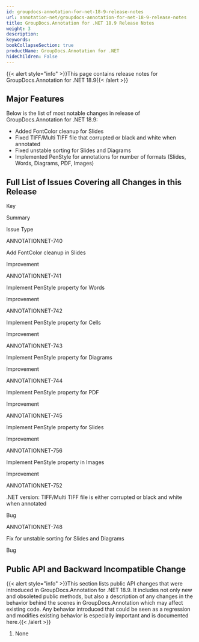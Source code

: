 ```yaml
---
id: groupdocs-annotation-for-net-18-9-release-notes
url: annotation-net/groupdocs-annotation-for-net-18-9-release-notes
title: GroupDocs.Annotation for .NET 18.9 Release Notes
weight: 3
description: 
keywords: 
bookCollapseSection: true
productName: GroupDocs.Annotation for .NET
hideChildren: False
---
```

{{< alert style="info" >}}This page contains release notes for GroupDocs.Annotation for .NET 18.9{{< /alert >}}

## Major Features

Below is the list of most notable changes in release of GroupDocs.Annotation for .NET 18.9:

*   Added FontColor cleanup for Slides
*   Fixed TIFF/Multi TIFF file that corrupted or black and white when annotated
*   Fixed unstable sorting for Slides and Diagrams
*   Implemented PenStyle for annotations for number of formats (Slides, Words, Diagrams, PDF, Images)

## Full List of Issues Covering all Changes in this Release

Key

Summary

Issue Type

ANNOTATIONNET-740

Add FontColor cleanup in Slides

Improvement

ANNOTATIONNET-741

Implement PenStyle property for Words

Improvement

ANNOTATIONNET-742 

Implement PenStyle property for Cells

Improvement

ANNOTATIONNET-743

Implement PenStyle property for Diagrams

Improvement

ANNOTATIONNET-744

Implement PenStyle property for PDF

Improvement

ANNOTATIONNET-745

Implement PenStyle property for Slides

Improvement

ANNOTATIONNET-756

Implement PenStyle property in Images

Improvement

ANNOTATIONNET-752

.NET version: TIFF/Multi TIFF file is either corrupted or black and white when annotated

Bug

ANNOTATIONNET-748

Fix for unstable sorting for Slides and Diagrams

Bug

## Public API and Backward Incompatible Change

{{< alert style="info" >}}This section lists public API changes that were introduced in GroupDocs.Annotation for .NET 18.9. It includes not only new and obsoleted public methods, but also a description of any changes in the behavior behind the scenes in GroupDocs.Annotation which may affect existing code. Any behavior introduced that could be seen as a regression and modifies existing behavior is especially important and is documented here.{{< /alert >}}

1.  None
